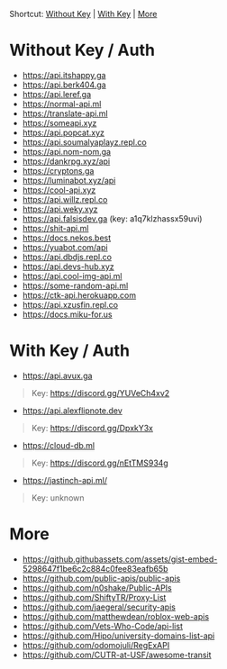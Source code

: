 Shortcut:
[Without Key](https://github.com/GreenVGJR/lti-listapi/blob/a/README.md#without-key--auth) | [With Key](https://github.com/GreenVGJR/lti-listapi/blob/a/README.md#with-key--auth) | [More](https://github.com/GreenVGJR/lti-listapi/blob/a/README.md#more)

# Without Key / Auth

- https://api.itshappy.ga
- https://api.berk404.ga
- https://api.leref.ga
- https://normal-api.ml
- https://translate-api.ml
- https://someapi.xyz
- https://api.popcat.xyz
- https://api.soumalyaplayz.repl.co
- https://api.nom-nom.ga
- https://dankrpg.xyz/api
- https://cryptons.ga
- https://luminabot.xyz/api
- https://cool-api.xyz
- https://api.willz.repl.co
- https://api.weky.xyz
- https://api.falsisdev.ga (key: a1q7klzhassx59uvi)
- https://shit-api.ml
- https://docs.nekos.best
- https://yuabot.com/api
- https://api.dbdjs.repl.co
- https://api.devs-hub.xyz
- https://api.cool-img-api.ml
- https://some-random-api.ml
- https://ctk-api.herokuapp.com
- https://api.xzusfin.repl.co
- https://docs.miku-for.us

# With Key / Auth

- https://api.avux.ga

> Key: https://discord.gg/YUVeCh4xv2
- https://api.alexflipnote.dev

> Key: https://discord.gg/DpxkY3x
- https://cloud-db.ml

> Key: https://discord.gg/nEtTMS934g
- https://jastinch-api.ml/

> Key: unknown

# More

- https://github.githubassets.com/assets/gist-embed-5298647f1be6c2c884c0fee83eafb65b
- https://github.com/public-apis/public-apis
- https://github.com/n0shake/Public-APIs
- https://github.com/ShiftyTR/Proxy-List
- https://github.com/jaegeral/security-apis
- https://github.com/matthewdean/roblox-web-apis
- https://github.com/Vets-Who-Code/api-list
- https://github.com/Hipo/university-domains-list-api
- https://github.com/odomojuli/RegExAPI
- https://github.com/CUTR-at-USF/awesome-transit
